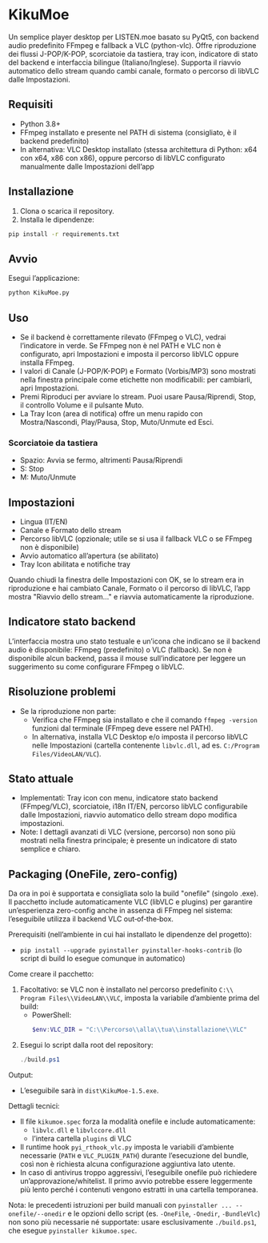 # KikuMoe

Un semplice player desktop per LISTEN.moe basato su PyQt5, con backend audio predefinito FFmpeg e fallback a VLC (python-vlc). Offre riproduzione dei flussi J-POP/K-POP, scorciatoie da tastiera, tray icon, indicatore di stato del backend e interfaccia bilingue (Italiano/Inglese). Supporta il riavvio automatico dello stream quando cambi canale, formato o percorso di libVLC dalle Impostazioni.

## Requisiti
- Python 3.8+
- FFmpeg installato e presente nel PATH di sistema (consigliato, è il backend predefinito)
- In alternativa: VLC Desktop installato (stessa architettura di Python: x64 con x64, x86 con x86),
  oppure percorso di libVLC configurato manualmente dalle Impostazioni dell’app

## Installazione
1. Clona o scarica il repository.
2. Installa le dipendenze:

```bash
pip install -r requirements.txt
```

## Avvio
Esegui l’applicazione:

```bash
python KikuMoe.py
```

## Uso
- Se il backend è correttamente rilevato (FFmpeg o VLC), vedrai l’indicatore in verde. Se FFmpeg non è nel PATH e VLC non è configurato, apri Impostazioni e imposta il percorso libVLC oppure installa FFmpeg.
- I valori di Canale (J-POP/K-POP) e Formato (Vorbis/MP3) sono mostrati nella finestra principale come etichette non modificabili: per cambiarli, apri Impostazioni.
- Premi Riproduci per avviare lo stream. Puoi usare Pausa/Riprendi, Stop, il controllo Volume e il pulsante Muto.
- La Tray Icon (area di notifica) offre un menu rapido con Mostra/Nascondi, Play/Pausa, Stop, Muto/Unmute ed Esci.

### Scorciatoie da tastiera
- Spazio: Avvia se fermo, altrimenti Pausa/Riprendi
- S: Stop
- M: Muto/Unmute

## Impostazioni
- Lingua (IT/EN)
- Canale e Formato dello stream
- Percorso libVLC (opzionale; utile se si usa il fallback VLC o se FFmpeg non è disponibile)
- Avvio automatico all’apertura (se abilitato)
- Tray Icon abilitata e notifiche tray

Quando chiudi la finestra delle Impostazioni con OK, se lo stream era in riproduzione e hai cambiato Canale, Formato o il percorso di libVLC, l’app mostra "Riavvio dello stream…" e riavvia automaticamente la riproduzione.

## Indicatore stato backend
L’interfaccia mostra uno stato testuale e un’icona che indicano se il backend audio è disponibile: FFmpeg (predefinito) o VLC (fallback). Se non è disponibile alcun backend, passa il mouse sull’indicatore per leggere un suggerimento su come configurare FFmpeg o libVLC.

## Risoluzione problemi
- Se la riproduzione non parte:
  - Verifica che FFmpeg sia installato e che il comando `ffmpeg -version` funzioni dal terminale (FFmpeg deve essere nel PATH).
  - In alternativa, installa VLC Desktop e/o imposta il percorso libVLC nelle Impostazioni (cartella contenente `libvlc.dll`, ad es. `C:/Program Files/VideoLAN/VLC`).

## Stato attuale
- Implementati: Tray icon con menu, indicatore stato backend (FFmpeg/VLC), scorciatoie, i18n IT/EN, percorso libVLC configurabile dalle Impostazioni, riavvio automatico dello stream dopo modifica impostazioni.
- Note: I dettagli avanzati di VLC (versione, percorso) non sono più mostrati nella finestra principale; è presente un indicatore di stato semplice e chiaro.

## Packaging (OneFile, zero-config)

Da ora in poi è supportata e consigliata solo la build "onefile" (singolo .exe). Il pacchetto include automaticamente VLC (libVLC e plugins) per garantire un’esperienza zero-config anche in assenza di FFmpeg nel sistema: l’eseguibile utilizza il backend VLC out‑of‑the‑box.

Prerequisiti (nell’ambiente in cui hai installato le dipendenze del progetto):
- `pip install --upgrade pyinstaller pyinstaller-hooks-contrib` (lo script di build lo esegue comunque in automatico)

Come creare il pacchetto:
1. Facoltativo: se VLC non è installato nel percorso predefinito `C:\\ Program Files\\VideoLAN\\VLC`, imposta la variabile d’ambiente prima del build:
   - PowerShell:
     ```powershell
     $env:VLC_DIR = "C:\\Percorso\\alla\\tua\\installazione\\VLC"
     ```
2. Esegui lo script dalla root del repository:
   ```powershell
   ./build.ps1
   ```

Output:
- L’eseguibile sarà in `dist\KikuMoe-1.5.exe`.

Dettagli tecnici:
- Il file `kikumoe.spec` forza la modalità onefile e include automaticamente:
  - `libvlc.dll` e `libvlccore.dll`
  - l’intera cartella `plugins` di VLC
- Il runtime hook `pyi_rthook_vlc.py` imposta le variabili d’ambiente necessarie (`PATH` e `VLC_PLUGIN_PATH`) durante l’esecuzione del bundle, così non è richiesta alcuna configurazione aggiuntiva lato utente.
- In caso di antivirus troppo aggressivi, l’eseguibile onefile può richiedere un’approvazione/whitelist. Il primo avvio potrebbe essere leggermente più lento perché i contenuti vengono estratti in una cartella temporanea.

Nota: le precedenti istruzioni per build manuali con `pyinstaller ... --onefile/--onedir` e le opzioni dello script (es. `-OneFile`, `-Onedir`, `-BundleVlc`) non sono più necessarie né supportate: usare esclusivamente `./build.ps1`, che esegue `pyinstaller kikumoe.spec`.